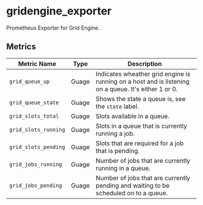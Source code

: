 # gridengine_exporter

Prometheus Exporter for Grid Engine.

## Metrics

| Metric Name          | Type  | Description                                                                                           |
| -------------------- | ----- | ----------------------------------------------------------------------------------------------------- |
| `grid_queue_up`      | Guage | Indicates wheather grid engine is running  on a host and is listening on a queue. It's either 1 or 0. |
| `grid_queue_state`   | Guage | Shows the state a queue is, see the `state` label.                                                    |
| `grid_slots_total`   | Guage | Slots available in a queue.                                                                           |
| `grid_slots_running` | Guage | Slots in a queue that is currently running a job.                                                     |
| `grid_slots_pending` | Guage | Slots that are required for a job that is pending.                                                    |
| `grid_jobs_running`  | Guage | Number of jobs that are currently running in a queue.                                                 |
| `grid_jobs_pending`  | Guage | Number of jobs that are currently pending and waiting to be scheduled on to a queue.                  |
